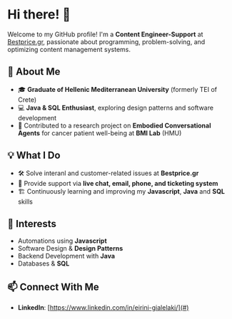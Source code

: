 # Hi there! 👋

Welcome to my GitHub profile! I'm a **Content Engineer-Support** at [Bestprice.gr](https://www.bestprice.gr), passionate about programming, problem-solving, and optimizing content management systems.

## 🚀 About Me
- 🎓 **Graduate of Hellenic Mediterranean University** (formerly TEI of Crete)
- 💻 **Java & SQL Enthusiast**, exploring design patterns and software development
- 🔬 Contributed to a research project on **Embodied Conversational Agents** for cancer patient well-being at **BMI Lab** (HMU)

## 💡 What I Do
- 🛠 Solve interanl and customer-related issues at **Bestprice.gr**
- 📩 Provide support via **live chat, email, phone, and ticketing system**
- 🏗 Continuously learning and improving my **Javascript**, **Java** and **SQL** skills

## 📌 Interests
- Automations using **Javascript**
- Software Design & **Design Patterns**
- Backend Development with **Java**
- Databases & **SQL**

## 📫 Connect With Me
- **LinkedIn**: [https://www.linkedin.com/in/eirini-gialelaki/](#)
